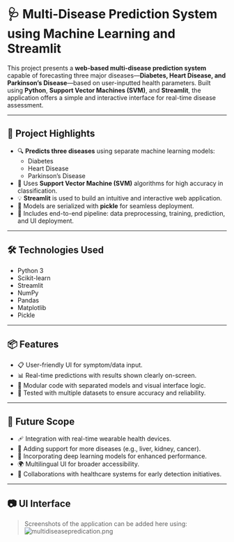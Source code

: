 # 🩺 Multi-Disease Prediction System using Machine Learning and Streamlit

This project presents a **web-based multi-disease prediction system** capable of forecasting three major diseases—**Diabetes, Heart Disease, and Parkinson’s Disease**—based on user-inputted health parameters. Built using **Python**, **Support Vector Machines (SVM)**, and **Streamlit**, the application offers a simple and interactive interface for real-time disease assessment.

---

## 🚀 Project Highlights

- 🔍 **Predicts three diseases** using separate machine learning models:
  - Diabetes
  - Heart Disease
  - Parkinson’s Disease
- 🧠 Uses **Support Vector Machine (SVM)** algorithms for high accuracy in classification.
- 💡 **Streamlit** is used to build an intuitive and interactive web application.
- 💾 Models are serialized with **pickle** for seamless deployment.
- 🧪 Includes end-to-end pipeline: data preprocessing, training, prediction, and UI deployment.

---

## 🛠️ Technologies Used

- Python 3
- Scikit-learn
- Streamlit
- NumPy
- Pandas
- Matplotlib
- Pickle

---

## 📦 Features

- 📋 User-friendly UI for symptom/data input.
- 📊 Real-time predictions with results shown clearly on-screen.
- 🔐 Modular code with separated models and visual interface logic.
- 🧪 Tested with multiple datasets to ensure accuracy and reliability.

---

## 🎯 Future Scope

- 🩹 Integration with real-time wearable health devices.
- 🧬 Adding support for more diseases (e.g., liver, kidney, cancer).
- 🧠 Incorporating deep learning models for enhanced performance.
- 🌍 Multilingual UI for broader accessibility.
- 🏥 Collaborations with healthcare systems for early detection initiatives.

---

## 📷 UI Interface

> Screenshots of the application can be added here using:
![multidiseasepredication.png](C:/Users/badit/OneDrive/Pictures/Screenshots/multidiseasepredication.png)
